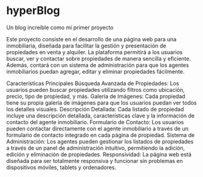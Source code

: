 # hyperBlog
Un blog increible como mi primer proyecto 

Este proyecto consiste en el desarrollo de una página web para una inmobiliaria, diseñada para facilitar la gestión y presentación de propiedades en venta y alquiler. La plataforma permitirá a los usuarios buscar, ver y contactar sobre propiedades de manera sencilla y eficiente. Además, contará con un sistema de administración para que los agentes inmobiliarios puedan agregar, editar y eliminar propiedades fácilmente.

Características Principales
Búsqueda Avanzada de Propiedades: Los usuarios pueden buscar propiedades utilizando filtros como ubicación, precio, tipo de propiedad, y más.
Galería de Imágenes: Cada propiedad tiene su propia galería de imágenes para que los usuarios puedan ver todos los detalles visuales.
Descripción Detallada: Cada listado de propiedad incluye una descripción detallada, características clave y la información de contacto del agente inmobiliario.
Formulario de Contacto: Los usuarios pueden contactar directamente con el agente inmobiliario a través de un formulario de contacto integrado en cada página de propiedad.
Sistema de Administración: Los agentes pueden gestionar los listados de propiedades a través de un panel de administración intuitivo, permitiendo la adición, edición y eliminación de propiedades.
Responsividad: La página web está diseñada para ser totalmente responsiva y funcionar sin problemas en dispositivos móviles, tablets y ordenadores.
